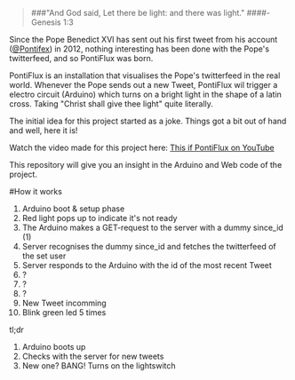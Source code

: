 > ###"And God said, Let there be light: and there was light."
####- Genesis 1:3

Since the Pope Benedict XVI has sent out his first tweet from his account ([@Pontifex](https://twitter.com/Pontifex)) in 2012, nothing interesting has been done with the Pope's twitterfeed, and so PontiFlux was born.

PontiFlux is an installation that visualises the Pope's twitterfeed in the real world. Whenever the Pope sends out a new Tweet, PontiFlux wil trigger a electro circuit (Arduino) which turns on a bright light in the shape of a latin cross. Taking "Christ shall give thee light" quite literally. 

The initial idea for this project started as a joke. Things got a bit out of hand and well, here it is!

Watch the video made for this project here: [This if PontiFlux on YouTube](http://www.youtube.com/watch?v=j4Djp-W4zPU)


This repository will give you an insight in the Arduino and Web code of the project.

#How it works
1. Arduino boot & setup phase
2. Red light pops up to indicate it's not ready
2. The Arduino makes a GET-request to the server with a dummy since_id (1)
3. Server recognises the dummy since_id and fetches the twitterfeed of the set user
4. Server responds to the Arduino with the id of the most recent Tweet
5. ?
6. ?
7. ?
8. New Tweet incomming
9. Blink green led 5 times


tl;dr
1. Arduino boots up
2. Checks with the server for new tweets
3. New one? BANG! Turns on the lightswitch
